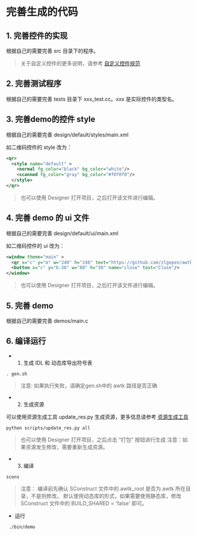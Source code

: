 
# 完善生成的代码

## 1. 完善控件的实现

根据自己的需要完善 src 目录下的程序。
> 关于自定义控件的更多说明，请参考 [自定义控件规范](https://github.com/zlgopen/awtk/blob/master/docs/custom_widget_rules.md)

## 2. 完善测试程序

根据自己的需要完善 tests 目录下 xxx_test.cc。xxx 是实际控件的类型名。

## 3. 完善demo的控件 style

根据自己的需要完善 design/default/styles/main.xml

如二维码控件的 style 改为：

```xml
<qr>
  <style name="default" >
    <normal fg_color="black" bg_color="white"/>
    <scanned fg_color="gray" bg_color="#f0f0f0"/>
  </style>
</qr>
```
> 也可以使用 Designer 打开项目，之后打开该文件进行编辑。

## 4. 完善 demo 的 ui 文件

根据自己的需要完善 design/default/ui/main.xml

如二维码控件的 ui 改为：

```xml
<window theme="main" >
  <qr x="c" y="m" w="240" h="240" text="https://github.com/zlgopen/awtk" />
  <button x="c" y="b:30" w="80" h="30" name="close" text="Close"/>
</window>
```
> 也可以使用 Designer 打开项目，之后打开该文件进行编辑。

## 5. 完善 demo

根据自己的需要完善 demos/main.c

## 6. 编译运行

* 1. 生成 IDL 和 动态库导出符号表

```
. gen.sh
```
> 注意: 如果执行失败，请确定gen.sh中的 awtk 路径是否正确

* 2. 生成资源

可以使用资源生成工具 update_res.py 生成资源，更多信息请参考 [资源生成工具](../template/scripts/README.md)

```
python scripts/update_res.py all
```
> 也可以使用 Designer 打开项目，之后点击 “打包” 按钮进行生成
> 注意：如果资源发生修改，需要重新生成资源。

* 3. 编译

```
scons
```
> 注意：
> 编译前先确认 SConstruct 文件中的 awtk_root 是否为 awtk 所在目录，不是则修改。
> 默认使用动态库的形式，如果需要使用静态库，修改 SConstruct 文件中的 BUILD_SHARED = 'false' 即可。


* 运行
```
 ./bin/demo
```
